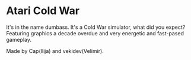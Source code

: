 Atari Cold War
==============

It's in the name dumbass. It's a Cold War simulator, what did you expect?
Featuring graphics a decade overdue and very energetic and fast-pased gameplay.

Made by Cap(Ilija) and vekidev(Velimir).
